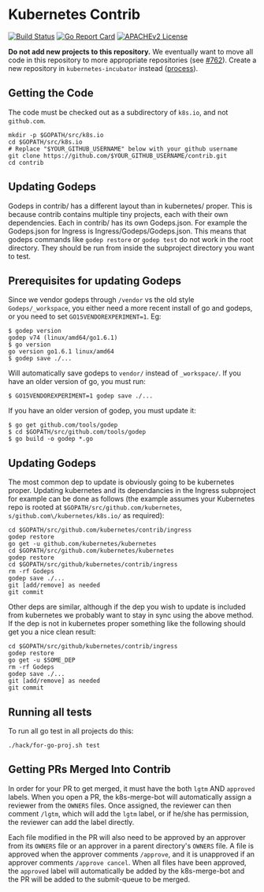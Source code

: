 # Kubernetes Contrib

[![Build Status](https://travis-ci.org/kubernetes/contrib.svg)](https://travis-ci.org/kubernetes/contrib)
[![Go Report Card](https://goreportcard.com/badge/github.com/kubernetes/contrib)](https://goreportcard.com/report/github.com/kubernetes/contrib)
[![APACHEv2 License](https://img.shields.io/badge/license-APACHEv2-blue.svg)](https://github.com/kubernetes/contrib/blob/master/LICENSE)

**Do not add new projects to this repository.** We eventually want to
move all code in this repository to more appropriate repositories (see 
[#762](https://github.com/kubernetes/contrib/issues/762)). Create a new
repository in `kubernetes-incubator` instead 
([process](https://github.com/kubernetes/community/blob/master/incubator.md)).

## Getting the Code

The code must be checked out as a subdirectory of `k8s.io`, and not `github.com`.

```shell
mkdir -p $GOPATH/src/k8s.io
cd $GOPATH/src/k8s.io
# Replace "$YOUR_GITHUB_USERNAME" below with your github username
git clone https://github.com/$YOUR_GITHUB_USERNAME/contrib.git
cd contrib
```

## Updating Godeps

Godeps in contrib/ has a different layout than in kubernetes/ proper. This is because
contrib contains multiple tiny projects, each with their own dependencies. Each
in contrib/ has its own Godeps.json. For example the Godeps.json for Ingress
is Ingress/Godeps/Godeps.json. This means that godeps commands like `godep restore`
or `godep test` do not work in the root directory. They should be run from inside the
subproject directory you want to test.

## Prerequisites for updating Godeps

Since we vendor godeps through `/vendor` vs the old style `Godeps/_workspace`, you either need a more recent install of go and godeps, or you need to set `GO15VENDOREXPERIMENT=1`. Eg:
```shell
$ godep version
godep v74 (linux/amd64/go1.6.1)
$ go version
go version go1.6.1 linux/amd64
$ godep save ./...
```

Will automatically save godeps to `vendor/` instead of `_workspace/`.
If you have an older version of go, you must run:
```shell
$ GO15VENDOREXPERIMENT=1 godep save ./...
```

If you have an older version of godep, you must update it:
```shell
$ go get github.com/tools/godep
$ cd $GOPATH/src/github.com/tools/godep
$ go build -o godep *.go
```

## Updating Godeps

The most common dep to update is obviously going to be kubernetes proper. Updating
kubernetes and its dependancies in the Ingress subproject for example can be done
as follows (the example assumes your Kubernetes repo is rooted at `$GOPATH/src/github.com/kubernetes`, `s/github.com\/kubernetes/k8s.io/` as required):
```shell
cd $GOPATH/src/github.com/kubernetes/contrib/ingress
godep restore
go get -u github.com/kubernetes/kubernetes
cd $GOPATH/src/github.com/kubernetes/kubernetes
godep restore
cd $GOPATH/src/github/kubernetes/contrib/ingress
rm -rf Godeps
godep save ./...
git [add/remove] as needed
git commit
```

Other deps are similar, although if the dep you wish to update is included from
kubernetes we probably want to stay in sync using the above method. If the dep is not in kubernetes proper something like the following should get you a nice clean result:
```shell
cd $GOPATH/src/github/kubernetes/contrib/ingress
godep restore
go get -u $SOME_DEP
rm -rf Godeps
godep save ./...
git [add/remove] as needed
git commit
```

## Running all tests

To run all go test in all projects do this:
```shell
./hack/for-go-proj.sh test
```

## Getting PRs Merged Into Contrib

In order for your PR to get merged, it must have the both `lgtm` AND `approved` labels.  When you open a PR, the k8s-merge-bot will automatically assign a reviewer from the `OWNERS` files.  Once assigned, the reviewer can then comment `/lgtm`, which will add the `lgtm` label, or if he/she has permission, the reviewer can add the label directly.

Each file modified in the PR will also need to be approved by an approver from its `OWNERS` file or an approver in a parent directory's `OWNERS` file.  A file is approved when the approver comments `/approve`, and it is unapproved if an approver comments `/approve cancel`.  When all files have been approved, the `approved` label will automatically be added by the k8s-merge-bot and the PR will be added to the submit-queue to be merged.
